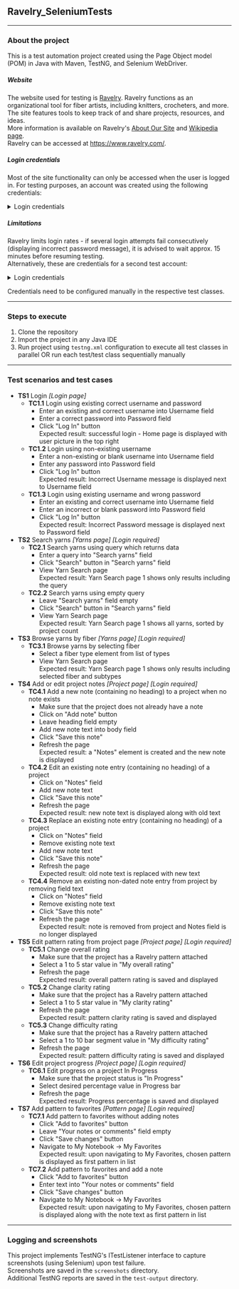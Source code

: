 ## Ravelry_SeleniumTests

---

### About the project
This is a test automation project created using the Page Object model (POM) in Java with Maven, TestNG, and Selenium WebDriver.
##### Website
The website used for testing is [Ravelry](https://ravelry.com/). Ravelry functions as an organizational tool for fiber artists, including knitters, crocheters, and more. The site features tools to keep track of and share projects, resources, and ideas.  
More information is available on Ravelry's [About Our Site](https://www.ravelry.com/about) and [Wikipedia page](https://en.wikipedia.org/wiki/Ravelry).  
Ravelry can be accessed at https://www.ravelry.com/.
##### Login credentials
Most of the site functionality can only be accessed when the user is logged in. For testing purposes, an account was created using the following credentials:
<details>
  <summary>Login credentials</summary>

- username: `vcstestuser`
- password: `-vcs-_TestPa$$#2#2`
> These credentials should not be shared publicly.
</details>

##### Limitations
Ravelry limits login rates - if several login attempts fail consecutively (displaying incorrect password message), it is advised to wait approx. 15 minutes before resuming testing.  
Alternatively, these are credentials for a second test account:
<details>
  <summary>Login credentials</summary>

- username: `vcstestuser1`
- password: `-VCS-^t3stPW$)$)_i`
> These credentials should not be shared publicly.
</details>

Credentials need to be configured manually in the respective test classes.

---
### Steps to execute
1. Clone the repository
2. Import the project in any Java IDE
3. Run project using `testng.xml` configuration to execute all test classes in parallel OR run each test/test class sequentially manually

---
### Test scenarios and test cases
- **TS1** Login *[Login page]*
    - **TC1.1** Login using existing correct username and password
        - Enter an existing and correct username into Username field
        - Enter a correct password into Password field
        - Click "Log In" button  
           Expected result: successful login - Home page is displayed with user picture in the top right
    - **TC1.2** Login using non-existing username
        - Enter a non-existing or blank username into Username field
        - Enter any password into Password field
        - Click "Log In" button  
           Expected result: Incorrect Username message is displayed next to Username field
    - **TC1.3** Login using existing username and wrong password
        - Enter an existing and correct username into Username field
        - Enter an incorrect or blank password into Password field
        - Click "Log In" button  
           Expected result: Incorrect Password message is displayed next to Password field
- **TS2** Search yarns *[Yarns page]* *[Login required]*
    - **TC2.1** Search yarns using query which returns data
        - Enter a query into "Search yarns" field
        - Click "Search" button in "Search yarns" field
        - View Yarn Search page  
           Expected result: Yarn Search page 1 shows only results including the query
    - **TC2.2** Search yarns using empty query
        - Leave "Search yarns" field empty
        - Click "Search" button in "Search yarns" field
        - View Yarn Search page  
           Expected result: Yarn Search page 1 shows all yarns, sorted by project count
- **TS3** Browse yarns by fiber *[Yarns page]* *[Login required]*
    - **TC3.1** Browse yarns by selecting fiber
        - Select a fiber type element from list of types
        - View Yarn Search page  
           Expected result: Yarn Search page 1 shows only results including selected fiber and subtypes
- **TS4** Add or edit project notes *[Project page]* *[Login required]*
    - **TC4.1** Add a new note (containing no heading) to a project when no note exists
        - Make sure that the project does not already have a note
        - Click on "Add note" button
        - Leave heading field empty
        - Add new note text into body field
        - Click "Save this note"
        - Refresh the page  
           Expected result: a "Notes" element is created and the new note is displayed
    - **TC4.2** Edit an existing note entry (containing no heading) of a project
        - Click on "Notes" field
        - Add new note text
        - Click "Save this note"
        - Refresh the page  
           Expected result: new note text is displayed along with old text
    - **TC4.3** Replace an existing note entry (containing no heading) of a project
        - Click on "Notes" field
        - Remove existing note text
        - Add new note text
        - Click "Save this note"
        - Refresh the page  
           Expected result: old note text is replaced with new text
    - **TC4.4** Remove an existing non-dated note entry from project by removing field text
        - Click on "Notes" field
        - Remove existing note text
        - Click "Save this note"
        - Refresh the page  
           Expected result: note is removed from project and Notes field is no longer displayed
- **TS5** Edit pattern rating from project page *[Project page]* *[Login required]*
    - **TC5.1** Change overall rating
        - Make sure that the project has a Ravelry pattern attached
        - Select a 1 to 5 star value in "My overall rating"
        - Refresh the page  
           Expected result: overall pattern rating is saved and displayed
    - **TC5.2** Change clarity rating
        - Make sure that the project has a Ravelry pattern attached
        - Select a 1 to 5 star value in "My clarity rating"
        - Refresh the page  
           Expected result: pattern clarity rating is saved and displayed
    - **TC5.3** Change difficulty rating
        - Make sure that the project has a Ravelry pattern attached
        - Select a 1 to 10 bar segment value in "My difficulty rating"
        - Refresh the page  
           Expected result: pattern difficulty rating is saved and displayed
- **TS6** Edit project progress *[Project page]* *[Login required]*
    - **TC6.1** Edit progress on a project In Progress
        - Make sure that the project status is "In Progress"
        - Select desired percentage value in Progress bar
        - Refresh the page  
           Expected result: Progress percentage is saved and displayed
- **TS7** Add pattern to favorites *[Pattern page]* *[Login required]*
    - **TC7.1** Add pattern to favorites without adding notes
        - Click "Add to favorites" button
        - Leave "Your notes or comments" field empty
        - Click "Save changes" button
        - Navigate to My Notebook -> My Favorites  
           Expected result: upon navigating to My Favorites, chosen pattern is displayed as first pattern in list
    - **TC7.2** Add pattern to favorites and add a note
        - Click "Add to favorites" button
        - Enter text into "Your notes or comments" field
        - Click "Save changes" button
        - Navigate to My Notebook -> My Favorites  
           Expected result: upon navigating to My Favorites, chosen pattern is displayed along with the note text as first pattern in list

---
### Logging and screenshots
This project implements TestNG's ITestListener interface to capture screenshots (using Selenium) upon test failure.  
Screenshots are saved in the `screenshots` directory.  
Additional TestNG reports are saved in the `test-output` directory.